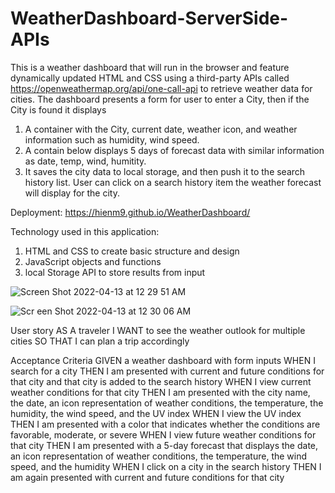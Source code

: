 # WeatherDashboard-ServerSide-APIs

This is a weather dashboard that will run in the browser and feature dynamically updated HTML and CSS using a third-party APIs called https://openweathermap.org/api/one-call-api to retrieve weather data for cities. The dashboard presents a form for user to enter a City, then if the City is found it displays 
1. A container with the City, current date, weather icon, and weather information such as humidity, wind speed.
2. A contain below displays 5 days of forecast data with similar information as date, temp, wind, humitity.
3. It saves the city data to local storage, and then push it to the search history list. User can click on a search history item the weather forecast will display for the city.

Deployment: https://hienm9.github.io/WeatherDashboard/


Technology used in this application:
1. HTML and CSS to create basic structure and design
3. JavaScript objects and functions
4. local Storage API to store results from input

![Screen Shot 2022-04-13 at 12 29 51 AM](https://user-images.githubusercontent.com/98295316/163100748-8d400282-448d-4a07-95ac-8986bddf482b.png)

![Scr een Shot 2022-04-13 at 12 30 06 AM](https://user-images.githubusercontent.com/98295316/163101104-6c285a0d-3e79-463a-a353-0e5092312793.png)


User story
AS A traveler
I WANT to see the weather outlook for multiple cities
SO THAT I can plan a trip accordingly


Acceptance Criteria
GIVEN a weather dashboard with form inputs
WHEN I search for a city
THEN I am presented with current and future conditions for that city and that city is added to the search history
WHEN I view current weather conditions for that city
THEN I am presented with the city name, the date, an icon representation of weather conditions, the temperature, the humidity, the wind speed, and the UV index
WHEN I view the UV index
THEN I am presented with a color that indicates whether the conditions are favorable, moderate, or severe
WHEN I view future weather conditions for that city
THEN I am presented with a 5-day forecast that displays the date, an icon representation of weather conditions, the temperature, the wind speed, and the humidity
WHEN I click on a city in the search history
THEN I am again presented with current and future conditions for that city

